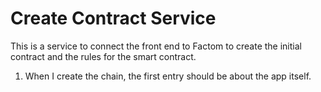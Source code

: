 # Create Contract Service

This is a service to connect the front end to Factom to create the initial contract and the rules for the smart contract.

1. When I create the chain, the first entry should be about the app itself.